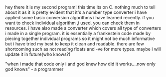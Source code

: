 hey there it is my second program!
this time its on C.
nothing much to tell about it as it is pretty evident that it's a number type converter
i have applied some basic conversion algorithms i have learned recently. 
if you want to check individual algorithm ,i used. you can check them in resources.
i have also made a converter which covers all type of converters i made in a single program.
it is essentially a frankestein code made by piecing together individual programs so it might not be much informative but i have tried my best to keep it clean and readable.
there are few shortcoming such as not reading floats and -ve for more types.
maybe i will update it in future(who knows?)



"when i made that code only i and god knew how did it works....now only god knows"
                                                                - a programmer